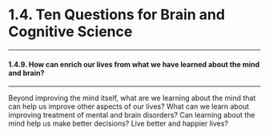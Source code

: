 # 1.4. Ten Questions for Brain and Cognitive Science

---
#### 1.4.9. How can enrich our lives from what we have learned about the mind and brain?

---
Beyond improving the mind itself, what are we learning about the mind that can help us improve other aspects of our lives? What can we learn about improving treatment of mental and brain disorders? Can learning about the mind help us make better decisions? Live better and happier lives?
